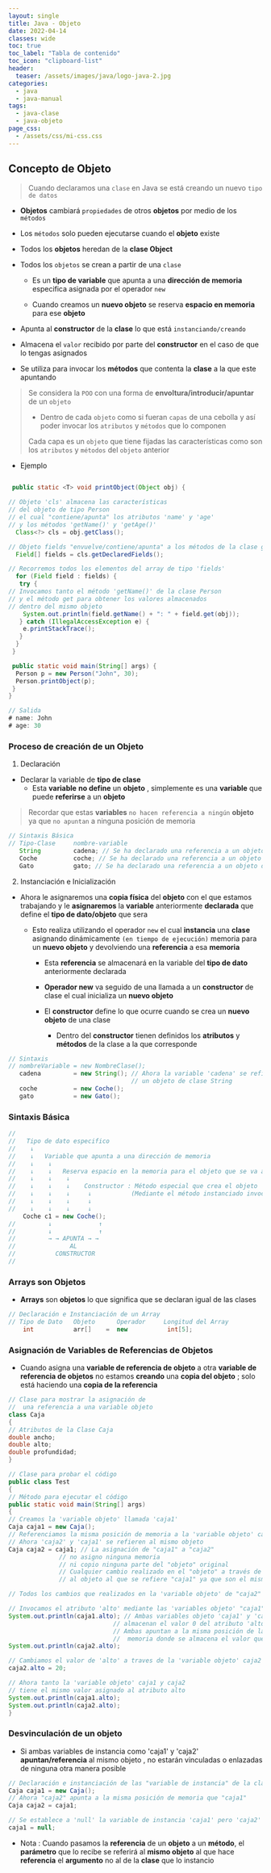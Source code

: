 ```yaml
---
layout: single
title: Java - Objeto
date: 2022-04-14
classes: wide
toc: true
toc_label: "Tabla de contenido"
toc_icon: "clipboard-list"
header:
  teaser: /assets/images/java/logo-java-2.jpg
categories:
  - java
  - java-manual
tags:
  - java-clase
  - java-objeto
page_css: 
  - /assets/css/mi-css.css
---
```


## Concepto de Objeto

> Cuando declaramos una ``clase`` en Java se está creando un nuevo ``tipo de datos``

  * **Objetos** cambiará ``propiedades`` de otros **objetos** por medio de los ``métodos``

  * Los ``métodos`` solo pueden ejecutarse cuando el **objeto** existe 

  * Todos los **objetos** heredan de la **clase Object**

  * Todos los ``objetos`` se crean a partir de una ``clase``

    * Es un **tipo de variable** que apunta a una **dirección de memoria** especifica asignada por el operador ``new``

    * Cuando creamos un **nuevo objeto** se reserva **espacio en memoria** para ese **objeto**

  * Apunta al **constructor** de la **clase** lo que está ``instanciando/creando``

  * Almacena el ``valor`` recibido por parte del **constructor** en el caso de que lo tengas asignados

  * Se utiliza para invocar los **métodos** que contenta la **clase** a la que este apuntando

> Se considera la ``POO`` con una forma de **envoltura/introducir/apuntar** de un ``objeto`` 
>  
>  * Dentro de cada ``objeto`` como si fueran ``capas`` de una cebolla y así poder invocar los ``atributos`` y ``métodos`` que lo componen
>
> Cada capa es un ``objeto`` que tiene fijadas las características como son los ``atributos`` y ``métodos`` del ``objeto`` anterior

* Ejemplo

```java

 public static <T> void printObject(Object obj) {

// Objeto 'cls' almacena las características
// del objeto de tipo Person
// el cual "contiene/apunta" los atributos 'name' y 'age'
// y los métodos 'getName()' y 'getAge()' 
  Class<?> cls = obj.getClass();

// Objeto fields "envuelve/contiene/apunta" a los métodos de la clase genérica Class<?> 
  Field[] fields = cls.getDeclaredFields();

// Recorremos todos los elementos del array de tipo 'fields'
  for (Field field : fields) {
   try {
// Invocamos tanto el método 'getName()' de la clase Person 
// y el método get para obtener los valores almacenados
// dentro del mismo objeto 
    System.out.println(field.getName() + ": " + field.get(obj));
   } catch (IllegalAccessException e) {
    e.printStackTrace();
   }
  }
 }

 public static void main(String[] args) {
  Person p = new Person("John", 30);
  Person.printObject(p);
 }
}

// Salida
# name: John
# age: 30
```

### Proceso de creación de un Objeto

1. Declaración

* Declarar la variable de **tipo de clase**
  * Esta **variable** **no define** un **objeto** , simplemente es una **variable** que puede **referirse** a un **objeto**

> Recordar que estas **variables** ``no hacen referencia a ningún`` **objeto** ya que ``no apuntan`` a ninguna posición de memoria

```java
// Sintaxis Básica
// Tipo-Clase     nombre-variable
   String         cadena; // Se ha declarado una referencia a un objeto de tipo String
   Coche          coche; // Se ha declarado una referencia a un objeto de tipo Coche
   Gato           gato; // Se ha declarado una referencia a un objeto de tipo Coche
```

2. Instanciación e Inicialización

* Ahora le asignaremos una **copia física** del **objeto** con el que estamos trabajando y le **asignaremos** la **variable** anteriormente **declarada** que define el **tipo de dato/objeto** que sera

  * Esto realiza utilizando el operador ``new`` el cual **instancia** una **clase** asignando dinámicamente ``(en tiempo de ejecución)`` memoria para un **nuevo objeto** y devolviendo una **referencia** a esa **memoria**

    * Esta **referencia** se almacenará en la variable del **tipo de dato** anteriormente declarada

    * **Operador new** va seguido de una llamada a un **constructor** de clase el cual inicializa un **nuevo objeto**

    * El **constructor** define lo que ocurre cuando se crea un **nuevo objeto** de una clase
      * Dentro del **constructor** tienen definidos los **atributos** y **métodos** de la clase a la que corresponde

```java
// Sintaxis
// nombreVariable = new NombreClase();
   cadena         = new String(); // Ahora la variable 'cadena' se refiere a 
                                  // un objeto de clase String 
   coche          = new Coche();
   gato           = new Gato();
```

### Sintaxis Básica

```java
//   
//   Tipo de dato especifico
//    ↓
//    ↓   Variable que apunta a una dirección de memoria
//    ↓    ↓
//    ↓    ↓   Reserva espacio en la memoria para el objeto que se va a crear (HEAP)
//    ↓    ↓    ↓
//    ↓    ↓    ↓    Constructor : Método especial que crea el objeto 
//    ↓    ↓    ↓     ↓           (Mediante el método instanciado invocamos sus métodos)
//    ↓    ↓    ↓     ↓
//    ↓    ↓    ↓     ↓
    Coche c1 = new Coche();
//         ↓             ↑
//         ↓             ↑
//         → → APUNTA → →   
//               AL
//           CONSTRUCTOR
// 
```

### Arrays son Objetos

* **Arrays** son **objetos** lo que significa que se declaran igual de las clases

```java
// Declaración e Instanciación de un Array
// Tipo de Dato   Objeto      Operador     Longitud del Array
    int           arr[]    =  new           int[5];
```

### Asignación de Variables de Referencias de Objetos

* Cuando asigna una **variable de referencia de objeto** a otra **variable de referencia de objetos** no estamos **creando** una **copia del objeto** ; solo está haciendo una **copia de la referencia**

```java
// Clase para mostrar la asignación de 
//  una referencia a una variable objeto
class Caja
{
// Atributos de la Clase Caja 
double ancho;
double alto;
double profundidad;
} 

// Clase para probar el código 
public class Test
{
// Método para ejecutar el código
public static void main(String[] args)
{
// Creamos la 'variable objeto' llamada 'caja1' 
Caja caja1 = new Caja();
// Referenciamos la misma posición de memoria a la 'variable objeto' caja2 a traves de caja1
// Ahora 'caja2' y 'caja1' se refieren al mismo objeto
Caja caja2 = caja1; // La asignación de "caja1" a "caja2"
              // no asigno ninguna memoria 
              // ni copio ninguna parte del "objeto" original
              // Cualquier cambio realizado en el "objeto" a través de "caja2" afectara
              // al objeto al que se refiere "caja1" ya que son el mismo objeto

// Todos los cambios que realizados en la 'variable objeto' de "caja2" se verán reflejados en "caja1"

// Invocamos el atributo 'alto' mediante las 'variables objeto' "caja1" y "caja2"
System.out.println(caja1.alto); // Ambas variables objeto 'caja1' y 'caja2'
                             // almacenan el valor 0 del atributo 'alto'
                             // Ambas apuntan a la misma posición de la 
                             //  memoria donde se almacena el valor que es 0  
System.out.println(caja2.alto); 

// Cambiamos el valor de 'alto' a traves de la 'variable objeto' caja2
caja2.alto = 20;

// Ahora tanto la 'variable objeto' caja1 y caja2 
// tiene el mismo valor asignado al atributo alto 
System.out.println(caja1.alto);
System.out.println(caja2.alto);
}
```

### Desvinculación de un objeto

* Si ambas variables de instancia como 'caja1' y 'caja2' **apuntan/referencia** al mismo objeto , no estarán vinculadas o enlazadas de ninguna otra manera posible

```java
// Declaración e instanciación de las "variable de instancia" de la clase Caja
Caja caja1 = new Caja();
// Ahora "caja2" apunta a la misma posición de memoria que "caja1"
Caja caja2 = caja1;

// Se establece a 'null' la variable de instancia 'caja1' pero 'caja2' sigue apuntando al objeto original 'Caja()'
caja1 = null;
```

* Nota : Cuando pasamos la **referencia** de un **objeto** a un **método**, el **parámetro** que lo recibe se referirá al **mismo objeto** al que hace **referencia** el **argumento** no al de la **clase** que lo instancio
